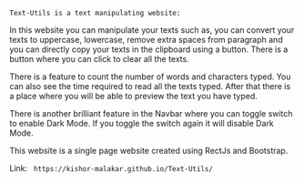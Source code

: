 `Text-Utils is a text manipulating website:`

 In this website you can manipulate your texts such as, you can
 convert your texts to uppercase, lowercase, remove extra spaces
 from paragraph and you can directly copy your texts in the
 clipboard using a button. There is a button where you can click
 to clear all the texts.

 There is a feature to count the number of words and characters
 typed. You can also see the time required to read all the texts
 typed. After that there is a place where you will be able to preview
 the text you have typed.
 
 There is another brilliant feature in the Navbar where you can toggle switch to enable Dark Mode.
 If you toggle the switch again it will disable Dark Mode.

 This website is a single page website created using RectJs and Bootstrap.
 
 Link: ` https://kishor-malakar.github.io/Text-Utils/`


